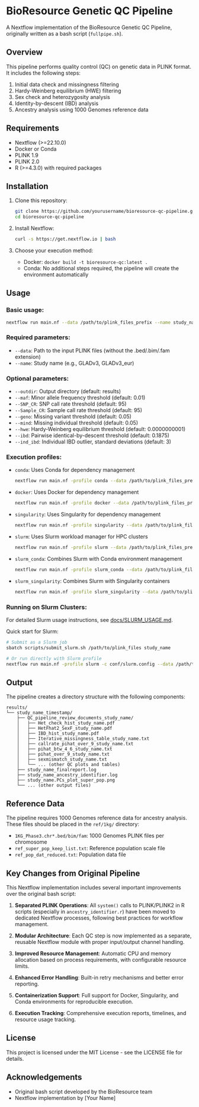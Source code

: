 # BioResource Genetic QC Pipeline

A Nextflow implementation of the BioResource Genetic QC Pipeline, originally written as a bash script (`fullpipe.sh`).

## Overview

This pipeline performs quality control (QC) on genetic data in PLINK format. It includes the following steps:

1. Initial data check and missingness filtering
2. Hardy-Weinberg equilibrium (HWE) filtering
3. Sex check and heterozygosity analysis
4. Identity-by-descent (IBD) analysis
5. Ancestry analysis using 1000 Genomes reference data

## Requirements

- Nextflow (>=22.10.0)
- Docker or Conda
- PLINK 1.9
- PLINK 2.0
- R (>=4.3.0) with required packages

## Installation

1. Clone this repository:
   ```bash
   git clone https://github.com/yourusername/bioresource-qc-pipeline.git
   cd bioresource-qc-pipeline
   ```

2. Install Nextflow:
   ```bash
   curl -s https://get.nextflow.io | bash
   ```

3. Choose your execution method:
   - Docker: `docker build -t bioresource-qc:latest .`
   - Conda: No additional steps required, the pipeline will create the environment automatically

## Usage

### Basic usage:

```bash
nextflow run main.nf --data /path/to/plink_files_prefix --name study_name
```

### Required parameters:

- `--data`: Path to the input PLINK files (without the .bed/.bim/.fam extension)
- `--name`: Study name (e.g., GLADv3, GLADv3_eur)

### Optional parameters:

- `--outdir`: Output directory (default: results)
- `--maf`: Minor allele frequency threshold (default: 0.01)
- `--SNP_CR`: SNP call rate threshold (default: 95)
- `--Sample_CR`: Sample call rate threshold (default: 95)
- `--geno`: Missing variant threshold (default: 0.05)
- `--mind`: Missing individual threshold (default: 0.05)
- `--hwe`: Hardy-Weinberg equilibrium threshold (default: 0.0000000001)
- `--ibd`: Pairwise identical-by-descent threshold (default: 0.1875)
- `--ind_ibd`: Individual IBD outlier, standard deviations (default: 3)

### Execution profiles:

- `conda`: Uses Conda for dependency management
  ```bash
  nextflow run main.nf -profile conda --data /path/to/plink_files_prefix --name study_name
  ```

- `docker`: Uses Docker for dependency management
  ```bash
  nextflow run main.nf -profile docker --data /path/to/plink_files_prefix --name study_name
  ```

- `singularity`: Uses Singularity for dependency management
  ```bash
  nextflow run main.nf -profile singularity --data /path/to/plink_files_prefix --name study_name
  ```

- `slurm`: Uses Slurm workload manager for HPC clusters
  ```bash
  nextflow run main.nf -profile slurm --data /path/to/plink_files_prefix --name study_name
  ```

- `slurm_conda`: Combines Slurm with Conda environment management
  ```bash
  nextflow run main.nf -profile slurm_conda --data /path/to/plink_files_prefix --name study_name
  ```

- `slurm_singularity`: Combines Slurm with Singularity containers
  ```bash
  nextflow run main.nf -profile slurm_singularity --data /path/to/plink_files_prefix --name study_name
  ```

### Running on Slurm Clusters:

For detailed Slurm usage instructions, see [docs/SLURM_USAGE.md](docs/SLURM_USAGE.md).

Quick start for Slurm:
```bash
# Submit as a Slurm job
sbatch scripts/submit_slurm.sh /path/to/plink_files study_name

# Or run directly with Slurm profile
nextflow run main.nf -profile slurm -c conf/slurm.config --data /path/to/plink_files --name study_name
```

## Output

The pipeline creates a directory structure with the following components:

```
results/
└── study_name_timestamp/
    ├── QC_pipeline_review_documents_study_name/
    │   ├── Het_check_hist_study_name.pdf
    │   ├── HetFhat2_SexF_study_name.pdf
    │   ├── IBD_hist_study_name.pdf
    │   ├── Iterative_missingness_table_study_name.txt
    │   ├── callrate_pihat_over_9_study_name.txt
    │   ├── pihat_btw_4_6_study_name.txt
    │   ├── pihat_over_9_study_name.txt
    │   ├── sexmismatch_study_name.txt
    │   └── ... (other QC plots and tables)
    ├── study_name_finalreport.log
    ├── study_name_ancestry_identifier.log
    ├── study_name.PCs_plot_super_pop.png
    └── ... (other output files)
```

## Reference Data

The pipeline requires 1000 Genomes reference data for ancestry analysis. These files should be placed in the `ref/1kg/` directory:

- `1KG_Phase3.chr*.bed/bim/fam`: 1000 Genomes PLINK files per chromosome
- `ref_super_pop_keep_list.txt`: Reference population scale file
- `ref_pop_dat_reduced.txt`: Population data file

## Key Changes from Original Pipeline

This Nextflow implementation includes several important improvements over the original bash script:

1. **Separated PLINK Operations**: All `system()` calls to PLINK/PLINK2 in R scripts (especially in `ancestry_identifier.r`) have been moved to dedicated Nextflow processes, following best practices for workflow management.

2. **Modular Architecture**: Each QC step is now implemented as a separate, reusable Nextflow module with proper input/output channel handling.

3. **Improved Resource Management**: Automatic CPU and memory allocation based on process requirements, with configurable resource limits.

4. **Enhanced Error Handling**: Built-in retry mechanisms and better error reporting.

5. **Containerization Support**: Full support for Docker, Singularity, and Conda environments for reproducible execution.

6. **Execution Tracking**: Comprehensive execution reports, timelines, and resource usage tracking.

## License

This project is licensed under the MIT License - see the LICENSE file for details.

## Acknowledgements

- Original bash script developed by the BioResource team
- Nextflow implementation by [Your Name]
